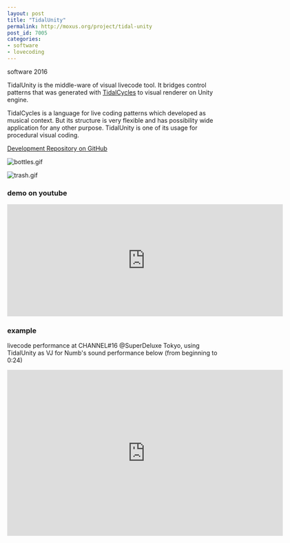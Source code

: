 ```yaml
---
layout: post
title: "TidalUnity"
permalink: http://moxus.org/project/tidal-unity
post_id: 7005
categories:
- software
- lovecoding
---
```


software 2016

TidalUnity is the middle-ware of visual livecode tool. It bridges control patterns that was generated with [TidalCycles](https://tidalcycles.org) to visual renderer on Unity engine.

TidalCycles is a language for live coding patterns which developed as musical context. But its structure is very flexible and has possibility wide application for any other purpose. TidalUnity is one of its usage for procedural visual coding. 

[Development Repository on GitHub](https://github.com/moxuse/tidal-unity)

![bottles.gif](/images/project/tidal-unity-bottles.gif)

![trash.gif](/images/project/tidal-unity-trash.gif)


### demo on youtube

<iframe src="https://player.vimeo.com/video/198314806" width="640" height="260" frameborder="0" webkitallowfullscreen mozallowfullscreen allowfullscreen></iframe>

### example

livecode performance at CHANNEL#16 @SuperDeluxe Tokyo, using TidalUnity as VJ for Numb's sound performance below (from beginning to 0:24)

<iframe width="640" height="385" src="https://www.youtube.com/embed/hv4j0vD34ak" frameborder="0" allowfullscreen></iframe>